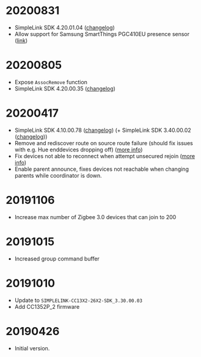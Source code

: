 # 20200831
- SimpleLink SDK 4.20.01.04 ([changelog](http://software-dl.ti.com/simplelink/esd/simplelink_cc13x2_26x2_sdk/4.20.01.04/exports/changelog.html))
- Allow support for Samsung SmartThings PGC410EU presence sensor ([link](https://github.com/Koenkk/zigbee2mqtt/issues/4055))

# 20200805
- Expose `AssocRemove` function
- SimpleLink SDK 4.20.00.35 ([changelog](http://software-dl.ti.com/simplelink/esd/simplelink_cc13x2_26x2_sdk/4.20.00.35/exports/changelog.html))

# 20200417
- SimpleLink SDK 4.10.00.78 ([changelog](http://software-dl.ti.com/simplelink/esd/simplelink_cc13x2_26x2_sdk/4.10.00.78/exports/changelog.html)) (+ SimpleLink SDK 3.40.00.02 ([changelog](http://software-dl.ti.com/simplelink/esd/simplelink_cc13x2_26x2_sdk/3.40.00.02/exports/changelog.html)))
- Remove and rediscover route on source route failure (should fix issues with e.g. Hue enddevices dropping off) ([more info](https://e2e.ti.com/support/wireless-connectivity/zigbee-and-thread/f/158/t/883629))
- Fix devices not able to reconnect when attempt unsecured rejoin ([more info](https://e2e.ti.com/support/wireless-connectivity/zigbee-and-thread/f/158/p/882650/3265311))
- Enable parent announce, fixes devices not reachable when changing parents while coordinator is down.

# 20191106
- Increase max number of Zigbee 3.0 devices that can join to 200

# 20191015
- Increased group command buffer

# 20191010
- Update to `SIMPLELINK-CC13X2-26X2-SDK_3.30.00.03`
- Add CC1352P_2 firmware

# 20190426
- Initial version.